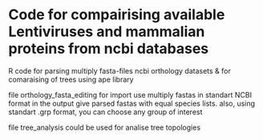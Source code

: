 # Code for compairising available Lentiviruses and mammalian proteins from ncbi databases
R code for parsing multiply fasta-files ncbi orthology datasets &amp; for comaraising of trees using ape library

file orthology_fasta_editing for import use multiply fastas in standart NCBI format
in the output give parsed fastas with equal species lists. 
also, using standart .grp format, you can choose any group of interest

file tree_analysis could be used for analise tree topologies
